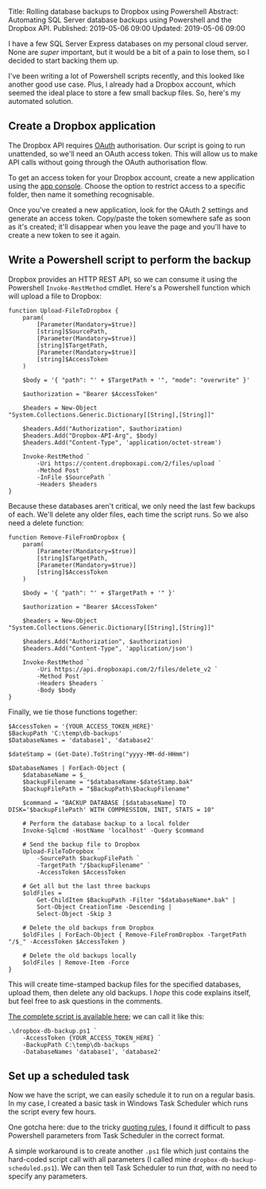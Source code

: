 Title: Rolling database backups to Dropbox using Powershell
Abstract: Automating SQL Server database backups using Powershell and the Dropbox API.
Published: 2019-05-06 09:00
Updated: 2019-05-06 09:00

I have a few SQL Server Express databases on my personal cloud server. None are _super_ important, but it would be a bit of a pain to lose them, so I decided to start backing them up.

I've been writing a lot of Powershell scripts recently, and this looked like another good use case. Plus, I already had a Dropbox account, which seemed the ideal place to store a few small backup files. So, here's my automated solution.

## Create a Dropbox application

The Dropbox API requires [OAuth](https://oauth.net/) authorisation. Our script is going to run unattended, so we'll need an OAuth access token. This will allow us to make API calls without going through the OAuth authorisation flow. 

To get an access token for your Dropbox account, create a new application using the [app console](https://www.dropbox.com/developers/apps). Choose the option to restrict access to a specific folder, then name it something recognisable.

Once you've created a new application, look for the OAuth 2 settings and generate an access token. Copy/paste the token somewhere safe as soon as it's created; it'll disappear when you leave the page and you'll have to create a new token to see it again.

## Write a Powershell script to perform the backup

Dropbox provides an HTTP REST API, so we can consume it using the Powershell `Invoke-RestMethod` cmdlet. Here's a Powershell function which will upload a file to Dropbox:

    function Upload-FileToDropbox { 
        param(
            [Parameter(Mandatory=$true)]
            [string]$SourcePath,
            [Parameter(Mandatory=$true)]
            [string]$TargetPath,
            [Parameter(Mandatory=$true)]
            [string]$AccessToken
        )

        $body = '{ "path": "' + $TargetPath + '", "mode": "overwrite" }'

        $authorization = "Bearer $AccessToken"

        $headers = New-Object "System.Collections.Generic.Dictionary[[String],[String]]"

        $headers.Add("Authorization", $authorization)
        $headers.Add("Dropbox-API-Arg", $body)
        $headers.Add("Content-Type", 'application/octet-stream')
         
        Invoke-RestMethod `
            -Uri https://content.dropboxapi.com/2/files/upload `
            -Method Post `
            -InFile $SourcePath `
            -Headers $headers
    }

Because these databases aren't critical, we only need the last few backups of each. We'll delete any older files, each time the script runs. So we also need a delete function:

    function Remove-FileFromDropbox { 
        param(
            [Parameter(Mandatory=$true)]
            [string]$TargetPath,
            [Parameter(Mandatory=$true)]
            [string]$AccessToken
        )

        $body = '{ "path": "' + $TargetPath + '" }'

        $authorization = "Bearer $AccessToken"

        $headers = New-Object "System.Collections.Generic.Dictionary[[String],[String]]"

        $headers.Add("Authorization", $authorization)
        $headers.Add("Content-Type", 'application/json')

        Invoke-RestMethod `
            -Uri https://api.dropboxapi.com/2/files/delete_v2 `
            -Method Post `
            -Headers $headers `
            -Body $body
    }


Finally, we tie those functions together:

    $AccessToken = '{YOUR_ACCESS_TOKEN_HERE}'
    $BackupPath 'C:\temp\db-backups'
    $DatabaseNames = 'database1', 'database2'

    $dateStamp = (Get-Date).ToString("yyyy-MM-dd-HHmm")

    $DatabaseNames | ForEach-Object {
        $databaseName = $_
        $backupFilename = "$databaseName-$dateStamp.bak"
        $backupFilePath = "$BackupPath\$backupFilename"

        $command = "BACKUP DATABASE [$databaseName] TO DISK='$backupFilePath' WITH COMPRESSION, INIT, STATS = 10"

        # Perform the database backup to a local folder
        Invoke-Sqlcmd -HostName 'localhost' -Query $command

        # Send the backup file to Dropbox
        Upload-FileToDropbox `
            -SourcePath $backupFilePath `
            -TargetPath "/$backupFilename" `
            -AccessToken $AccessToken

        # Get all but the last three backups
        $oldFiles = 
            Get-ChildItem $BackupPath -Filter "$databaseName*.bak" | 
            Sort-Object CreationTime -Descending | 
            Select-Object -Skip 3
        
        # Delete the old backups from Dropbox
        $oldFiles | ForEach-Object { Remove-FileFromDropbox -TargetPath "/$_" -AccessToken $AccessToken }
        
        # Delete the old backups locally
        $oldFiles | Remove-Item -Force
    }

This will create time-stamped backup files for the specified databases, upload them, then delete any old backups. I _hope_ this code explains itself, but feel free to ask questions in the comments. 

[The complete script is available here](https://gist.github.com/markashleybell/328fe4c40c279808253a78cef9f6ea62); we can call it like this:

    .\dropbox-db-backup.ps1 `
        -AccessToken {YOUR_ACCESS_TOKEN_HERE} `
        -BackupPath C:\temp\db-backups `
        -DatabaseNames 'database1', 'database2'

## Set up a scheduled task

Now we have the script, we can easily schedule it to run on a regular basis. In my case, I created a basic task in Windows Task Scheduler which runs the script every few hours.

One gotcha here: due to the tricky [quoting rules](https://stackoverflow.com/questions/14989073/parameters-with-double-quotes-are-not-properly-passed-to-scriptblock-by-argument), I found it difficult to pass Powershell parameters from Task Scheduler in the correct format. 

A simple workaround is to create another `.ps1` file which just contains the hard-coded script call with all parameters (I called mine `dropbox-db-backup-scheduled.ps1`). We can then tell Task Scheduler to run _that_, with no need to specify any parameters.









